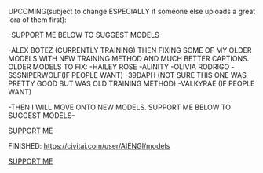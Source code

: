 UPCOMING(subject to change ESPECIALLY if someone else uploads a great lora of them first):

-SUPPORT ME BELOW TO SUGGEST MODELS-

-ALEX BOTEZ (CURRENTLY TRAINING)
THEN FIXING SOME OF MY OLDER MODELS WITH NEW TRAINING METHOD AND MUCH BETTER CAPTIONS.
OLDER MODELS TO FIX:
-HAILEY ROSE
-ALINITY
-OLIVIA RODRIGO
-SSSNIPERWOLF(IF PEOPLE WANT)
-39DAPH (NOT SURE THIS ONE WAS PRETTY GOOD BUT WAS OLD TRAINING METHOD)
-VALKYRAE (IF PEOPLE WANT)

-THEN I WILL MOVE ONTO NEW MODELS. SUPPORT ME BELOW TO SUGGEST MODELS-
  

[SUPPORT ME](https://www.buymeacoffee.com/AIENGI)

FINISHED:
https://civitai.com/user/AIENGI/models

[SUPPORT ME](https://www.buymeacoffee.com/AIENGI)


<!--
**AIENGI/AIENGI** is a ✨ _special_ ✨ repository because its `README.md` (this file) appears on your GitHub profile.

Here are some ideas to get you started:

- 🔭 I’m currently working on ...
- 🌱 I’m currently learning ...
- 👯 I’m looking to collaborate on ...
- 🤔 I’m looking for help with ...
- 💬 Ask me about ...
- 📫 How to reach me: ...
- 😄 Pronouns: ...
- ⚡ Fun fact: ...
-->

